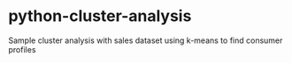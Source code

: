 # python-cluster-analysis
Sample cluster analysis with sales dataset using k-means to find consumer profiles
